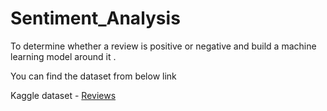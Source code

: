 # Sentiment_Analysis

To determine whether a review is positive or negative and build a machine learning model around it .

You can find the dataset from below link

Kaggle dataset - [Reviews](https://www.kaggle.com/snap/amazon-fine-food-reviews/tasks?taskId=797)
